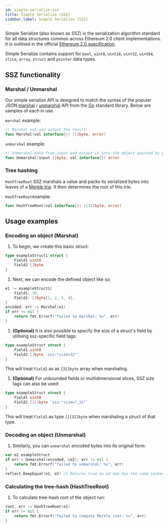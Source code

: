 ```yaml
---
id: simple-serialize-ssz
title: Simple Serialize (SSZ)
sidebar_label: Simple Serialize (SSZ)
---
```


Simple Serialize \(also known as SSZ\) is the serialization algorithm standard for all data structures common across Ethereum 2.0 client implementations. It is outlined in the official [Ethereum 2.0 specification](https://github.com/ethereum/eth2.0-specs/blob/dev/specs/simple-serialize.md). 

Simple Serialize contains support for `bool`, `uint8`, `uint16`, `uint32`, `uint64`, `slice`, `array`, `struct` and `pointer` data types.

## SSZ functionality

### Marshal / Unmarshal

Our simple serialize API is designed to match the syntax of the popular JSON [marshal](https://golang.org/pkg/encoding/json/#Marshal) / [unmarshal](https://golang.org/pkg/encoding/json/#Unmarshal) API from the [Go](https://golang.org) standard library. Below are samples of each in use.

`marshal` example:

```go
// Marshal val and output the result.
func Marshal(val interface{}) ([]byte, error)
```

`unmarshal` example:

```go
// Unmarshal data from input and output it into the object pointed by pointer val.
func Unmarshal(input []byte, val interface{}) error
```

### Tree hashing

`HashTreeRoot` SSZ marshals a value and packs its serialized bytes into leaves of a [Merkle trie](https://github.com/ethereum/wiki/wiki/Patricia-Tree). It then determines the root of this trie.

`HashTreeRoot`example:

```go
func HashTreeRoot(val interface{}) ([32]byte, error)
```

## Usage examples 

### Encoding an object \(Marshal\)

1. To begin, we create this basic struct:

```go
type exampleStruct1 struct {
    Field1 uint8
    Field2 []byte
}
```

1. Next, we can encode the defined object like so:

```go
e1 := exampleStruct1{
    Field1: 10,
    Field2: []byte{1, 2, 3, 4},
}
encoded, err := Marshal(e1)
if err != nil {
    return fmt.Errorf("failed to marshal: %v", err)
}
```

1. **\(Optional\)** It is also possible to specify the size of a struct's field by utilising ssz-specific field tags:

```go
type exampleStruct struct {
    Field1 uint8
    Field2 []byte `ssz:"size=32"`
}
```

This will treat `Field2` as as `[32]byte` array when marshaling.

1. **\(Optional\)** For unbounded fields or multidimensional slices, SSZ size tags can also be used:

```go
type exampleStruct struct {
    Field1 uint8
    Field2 [][]byte `ssz:"size=?,32"`
}
```

This will treat `Field2` as type `[][32]byte` when marshaling a struct of that type.

### Decoding an object \(Unmarshal\)

1. Similarly, you can `unmarshal` encoded bytes into its original form:

```go
var e2 exampleStruct
if err = Unmarshal(encoded, &e2); err != nil {
    return fmt.Errorf("failed to unmarshal: %v", err)
}
reflect.DeepEqual(e1, e2) // Returns true as e2 now has the same content as e1.
```

### Calculating the tree-hash \(HashTreeRoot\)

1. To calculate tree-hash root of the object run:

```go
root, err := HashTreeRoot(e1)
if err != nil {
    return fmt.Errorf("failed to compute Merkle root: %v", err)
}
```

